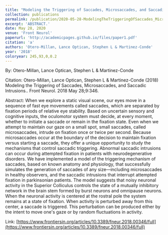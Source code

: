 ```yaml
---
title: "Modeling the Triggering of Saccades, Microsaccades, and Saccadic Intrusions."
collection: publications
permalink: /publication/2020-05-28-ModelingTheTriggeringOfSaccades_Microsaccades_AndSaccadicIntrus
excerpt: 'ABSTRACT.'
date: May 28, 2020
venue: 'Front Neurol'
paperurl: 'http://academicpages.github.io/files/paper1.pdf'
citation: 'a'
authors: 'Otero-Millan, Lance Optican, Stephen L & Martinez-Conde'
year: '2018'
coloryear: 245,93,0,0.2
---
```


By: Otero-Millan, Lance Optican, Stephen L & Martinez-Conde

Citation: Otero-Millan, Lance Optican, Stephen L & Martinez-Conde (2018) Modeling the Triggering of Saccades, Microsaccades, and Saccadic Intrusions.. Front Neurol. 2018 May 28;9:346. 

Abstract: When we explore a static visual scene, our eyes move in a sequence of fast eye movements called saccades, which are separated by fixation periods of relative eye stability. Based on uncertain sensory and cognitive inputs, the oculomotor system must decide, at every moment, whether to initiate a saccade or remain in the fixation state. Even when we attempt to maintain our gaze on a small spot, small saccades, called microsaccades, intrude on fixation once or twice per second. Because microsaccades occur at the boundary of the decision to maintain fixation versus starting a saccade, they offer a unique opportunity to study the mechanisms that control saccadic triggering. Abnormal saccadic intrusions can occur during attempted fixation in patients with neurodegenerative disorders. We have implemented a model of the triggering mechanism of saccades, based on known anatomy and physiology, that successfully simulates the generation of saccades of any size—including microsaccades in healthy observers, and the saccadic intrusions that interrupt attempted fixation in parkinsonian patients. The model suggests that noisy neuronal activity in the Superior Colliculus controls the state of a mutually inhibitory network in the brain stem formed by burst neurons and omnipause neurons. When the neuronal activity is centered at the rostral pole the system remains at a state of fixation. When activity is perturbed away from this center, a saccade is triggered. This perturbation can be produced either by the intent to move one's gaze or by random fluctuations in activity.

Link: [https://www.frontiersin.org/articles/10.3389/fneur.2018.00346/full](https://www.frontiersin.org/articles/10.3389/fneur.2018.00346/full)
